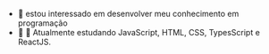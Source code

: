 
- 👀 estou interessado em desenvolver meu conhecimento em programação
- 🌱 🌱 Atualmente estudando JavaScript, HTML, CSS, TypesScript e ReactJS.

